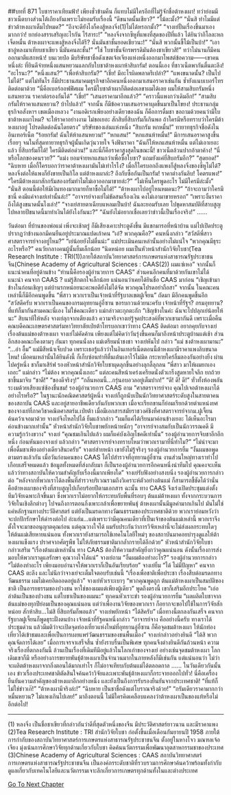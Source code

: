 ##บทที่ 871 ใบชาราคาเทียมฟ้า!
เพียงชั่วข้ามคืน ก็แทบไม่มีใครอีกที่ไม่รู้จักชื่อต้าหงเผา!
ทว่าย่อมมีชาวเน็ตบางส่วนโต้เถียงกันเพราะไม่ยอมรับเรื่องนี้
“ดีขนาดนั้นเชียว?”
“โม้ละมั้ง?”
“นั่นสิ ทำไมมีแต่ข่าวต้าหงเผาเต็มไปหมด?”
“ถึงจะดียังไงก็คงสู้หลงจิ่ง(1)ไม่ได้หรอกมั้ง?”
“จางเย่ปั้นเรื่องขึ้นมาเองมากกว่า! ยกย่องสรรเสริญอะไรกัน ไร้สาระ!”
“หลงจิ่งจากซีหูที่แพงที่สุดของปีที่แล้ว ได้ยินว่ากิโลละหกเจ็ดหมื่น ต้าหงเผาจะแพงสู้หลงจิ่งได้รึ? นั่นมันชาชั้นยอดเชียวนะ!”
“นั่นสิ พวกนั้นขี้โม้เป็นบ้า!”
“เอาชาอู่หลงมาเทียบชาเขียว นี่มันคนละชั้น!”
“ใช่ ใบชาชั้นจักรพรรดิมันต้องชาเขียวสิ!”
ทว่าไม่นานก็มีคนออกมาตีแสกหน้า!
บนเวยป๋อ มีบริษัทชาชื่อดังเขตเจ้อเจียงแห่งหนึ่งออกมาโพสต์ข้อความ——เขาคนหนึ่งล่ะ ที่ยินดีจ่ายหนึ่งแสนหยวนแลกกับใบชาต้าหงเผาห้าสิบกรัม!
ตอนนี้เอง ที่ชาวเน็ตพากันตื่นตะลึง!
“อะไรนะ?”
“หนึ่งแสน?”
“เพื่อห้าสิบกรัม?”
“เชี่ย! มีอะไรผิดพลาดรึเปล่า?”
“แพงขนาดนั้น? เป็นไปไม่ได้!”
แต่ไม่ทันไร ก็มีประธานสมาคมธุรกิจชาอีกคนหนึ่งออกมาเสนอราคาเช่นกัน ซ้ำยังแนบเบอร์โทรติดต่อมาด้วย “นี่คือเบอร์ออฟฟิศผม ใครมีใบชาต้าเผาก็ติดต่อเลขาผมได้เลย ผมให้สามสิบกรัมหนึ่งแสนหยวน ราคาต่อรองกันได้”
“เชี่ย!”
“เสนอราคามาอีกแล้ว?”
“คราวนี้แพงกว่าเดิมอีก!”
“สามสิบกรัมให้ราคาแสนหยวน? บ้าไปแล้ว!”
จากนั้น ก็มีข้อความเสนอราคาผุดขึ้นมาเป็นโขยง!
ประธานกลุ่มธุรกิจอสังหาฯ เขตเมืองหลวง “งานอดิเรกเพียงอย่างเดียวของฉัน ก็คือการดื่มชา ขอถามด้วยคนว่ามีใบชาต้าหงเผาไหม? จะให้ราคาอย่างงาม ไม่ขอเยอะ สักสิบยี่สิบกรัมก็เกินพอ ถ้าใครมีหรือทราบว่าใครมีต้าหงเผาอยู่ โปรดติดต่อฉันโดยตรง”
บริษัทของเล่นแห่งหนึ่ง “สิบกรัม หกหมื่น!”
ทายาทธุรกิจชื่อดังในอินเทอร์เน็ต “ร้อยกรัม! ฉันให้ห้าแสนหยวน!”
“หกแสน!”
“หกแสนห้าหมื่น!”
มีการเสนอราคาสูงขึ้นเรื่อยๆ
จนในที่สุดทายาทธุรกิจผู้นั้นเกิดวุ่นวายใจ จึงฟันราคา “ฉันก็ให้หกแสนห้าหมื่น แต่ไม่เอาเยอะแล้ว ยี่สิบกรัมก็ได้! ใครมีติดต่อด่วน!”
และนี่ก็คือราคาสูงสุดในขณะนี้!
ชาวเน็ตล้วนปากอ้าตาค้าง!
“นี่หรือโลกของคนรวย?”
“แม่ง ยอมจ่ายหกแสนกว่าเพื่อซื้อใบชา? แถมยังแค่ยี่สิบกรัมอีก?”
“สุดยอด!”
“ฉิบหาย เมื่อกี้ใครบอกว่าราคาต้าหงเผามันไม่เท่าไรไง? เมื่อกี้ใครบอกถึงแพงก็สู้หลงจิ่งของซีหูไม่ได้? หลงจิ่งต่อให้แพงก็ยังขายเป็นกิโล แต่ต้าหงเผาล่ะ? ถึงกับซื้อกันเป็นกรัม! ราคาต่างกันลิบ! โคตรแพง!”
“ใครมีต้าหงเผาสักกรัมสองกรัมทำไมไม่เอาออกมาขายล่ะ?”
“ไม่เห็นใครพูดอะไร ไม่มีใครมีล่ะมั้ง”
“นั่นสิ ตอนนี้ต่อให้มีเงินทองมากมายก็หาซื้อไม่ได้!”
“ต้าหงเผาไปอยู่ไหนหมดนะ?”
“ถ้าจะถามว่าใครมีชานี่ คงมีแค่จางเย่เท่านั้นล่ะ!”
“อาจารย์จางเย่ไม่ขัดสนเรื่องเงิน คงไม่เอามาขายหรอก”
“เพราะงั้นราคาถึงได้สูงขนาดนั้นไงเล่า!”
“จางเย่สายตาเฉียบแหลมเป็นบ้า! ฉันละยอมรับเลย ไปขุดหาสมบัติที่สาบสูญไปหลายปีขนาดนี้มาทำเงินได้ยังไงกันนะ?”
“ฉันยังไม่อยากเชื่อเลยว่าข่าวนี้เป็นเรื่องจริง!”
……


วันต่อมา
ที่บ้านของพ่อแม่
เพิ่งจะเช้าตรู่ ก็มีเสียงเคาะประตูดังขึ้น มีแขกมารอที่หน้าบ้าน
แม่ไปเปิดประตู ปรากฏว่าข้างนอกมีคนยืนอยู่ประมาณแปดเก้าคน “เอ๋? พวกคุณคือ?”
คนหนึ่งกล่าว “สวัสดีพี่สาว ศาสตราจารย์จางอยู่ไหม?”
“เย่น้อยยังไม่ตื่นน่ะ” แม่ประเมินคนเหล่านั้นอย่างไม่แน่ใจ “พวกคุณมีธุระอะไรหรือ?”
คนวัยกลางคนผู้นั้นยิ้มเล็กน้อย “นิดหน่อย ผมเป็นหัวหน้าสำนักวิจัยใบชา(Tea Research Institute : TRI(1))ภายใต้สถาบันวิทยาศาสตร์การเกษตรแห่งสาธารณรัฐประชาชนจีน(Chinese Academy of Agricultural Sciences : CAAS(2)) ผมแซ่เหอ” จากนั้นก็แนะนำคนที่อยู่ด้านข้าง “ท่านนี้คือรองผู้อำนวยการ CAAS” ส่วนคนอีกคนที่มาด้วยกันเขาไม่ได้แนะนำ
คนจาก CAAS ?
แม่รู้สึกตกใจเล็กน้อย แน่นอนว่าเคยได้ยินชื่อ CAAS มาก่อน “เชิญเข้ามาข้างในก่อนเชิญๆ แต่บ้านรกหน่อยนะคะพอดียังไม่ได้จัด พวกคุณโปรดอย่าถือสา”
จากนั้น ในคณะคนเหล่านี้ก็มีอีกคนพูดขึ้น “พี่สาว พวกเราเป็นเจ้าหน้าที่รัฐบาลเขตฝูเจี้ยน”
ถัดมา มีอีกคนพูดขึ้นอีก “สวัสดีครับ พวกเราเป็นคนของกรมอุทยานอู่อี๋ซาน ขอรบกวนด้วยนะครับ
เจ้าหน้าที่รัฐฯ?
กรมอุทยาน?
ที่แท้ก็มากันสามคณะนี่เอง ไม่ใช่คณะเดียว
แม่กล่าวตะกุกตะกัก “เชิญข้างในค่ะ ฉันจะไปปลุกเย่น้อยให้นะ”
สิบนาทีให้หลัง
จางเย่ลุกจากเตียงแล้ว ความจริงจางเย่รู้จุดประสงค์ที่พวกเขามากันดี เพราะเมื่อคืน คณบดีคณะเกษตรศาสตร์มหาวิทยาลัยเป่ยต้าโทรบอกเขาว่าทาง CAAS ติดต่อมา อยากคุยกับจางเย่เรื่องต้นแม่ของต้าหงเผา จางเย่ไม่คัดค้าน เพียงแต่ไม่คิดว่าวันรุ่งขึ้นคนก็มาถึงหน้าประตูบ้านแต่เช้า ส่วนอีกสองคณะก็คงตามๆ กันมา
ทุกคนนั่งลง แม่เตรียมน้ำชงชา
จางเย่หันไป กล่าว “แม่ ชงต้าหงเผามานะ”
“...อ่า อื้ม” แม่มีสีหน้าเจ็บปวด เพราะเธอรู้แล้วว่าในอินเทอร์เน็ตตอนนี้ต้าหงเผามีราคาแพงลิบขนาดไหน!
เมื่อคนเหล่านั้นได้ยินดังนี้ ก็เก็บซ่อนท่าทีตื่นเต้นเอาไว้ไม่มิด กระหายใคร่ลิ้มลองกันอย่างยิ่ง
ผ่านไปครู่หนึ่ง ชาก็มาเสิร์ฟ
รองหัวหน้าสำนักวิจัยใบชาผุดลุกขึ้นอย่างลุกลี้ลุกลน “พี่สาว มาให้ผมยกเองเถอะ”
แม่กล่าว “ไม่ต้อง พวกคุณนั่งเถอะ”
แต่ละคนสีหน้าเคร่งเครียดนั่งตัวเกร็งสูดหายใจลึก ยกถ้วยชาขึ้นมาจิบ
“ชาดี!”
“ของดีจริงๆ!”
“กลิ่นหอมนี้...กรุ่นอบอวลอยู่เต็มปาก!”
“ดี! ดี! ดี!”
ทั่วทั้งห้องพลันระงมด้วยเสียงแซ่ซ้องชื่นชม!
รองผู้อำนวยการ CAAS ถาม “ศาสตราจารย์จาง คุณไปเจอต้าหงเผาได้อย่างไรหรือ?” ในฐานะนักคณิตศาสตร์ผู้หนึ่ง จางเย่ก็ถูกนับเป็นนักวิทยาศาสตร์ระดับสูงในสายตาคนของสถาบัน CAAS และอยู่สายอาชีพเดียวกันกับพวกเขา เมื่อจะเรียกขานก็ย่อมเรียกด้วยตำแหน่งยศของจางเย่ที่ภาควิชาคณิตศาสตร์ม.เป่ยต้า
เมื่อมีเอกสารสมัยราชวงศ์ชิงที่ศาสตราจารย์จากม.ฝูเจี้ยนค้นคว้าเจอมาด้วย จางเย่จึงไหลไปได้ ยิ้มแล้วกล่าว “ผมก็แค่ได้เรียนมาค่อนข้างเยอะ ได้เห็นอะไรมาค่อนข้างมากเท่านั้น”
หัวหน้าสำนักวิจัยใบชาพยักหน้าหนักๆ “อาจารย์จางสมกับเป็นนักวรรณคดี มีความรู้กว้างขวาง”
จางเย่ “คุณชมเกินไปแล้ว ผมก็แค่บังเอิญโชคดีเท่านั้น”
รองผู้อำนวยการจิบชาอีกอึกหนึ่ง ก่อนหันมองจางเย่ แล้วกล่าว “ศาสตราจารย์จางทราบไหมว่าพวกเรามาที่นี่ทำไม?”
“ไม่น่าจะมาเพื่อดื่มชาเพียงอย่างเดียวสินะครับ” จางเย่ส่ายหน้า เขายังไม่รู้จริงๆ
รองผู้อำนวยการยิ้ม “งั้นผมขอพูดตามตรงแล้วกัน เมื่อวันก่อนคนของ CAAS ได้ไปสำรวจที่อุทยานอู่อี๋ซาน งานส่วนใหญ่ทางเราทำไปเกือบเสร็จหมดแล้ว ข้อมูลทั้งหมดที่ส่งกลับมา ก็เป็นรองผู้อำนวยการอีกคนหนึ่งนำทีมไป คุณคงจะเห็นแล้วว่าทางสถาบันให้ความสำคัญกับเรื่องนี้มากเพียงใด”
จางเย่รับฟังอย่างสงบนิ่ง
รองผู้อำนวยการกล่าวต่อ “หลังจากที่พวกเราได้ลงพื้นที่สำรวจบริเวณรวมถึงวิเคราะห์ตัวอย่างต้นแม่ ก็สามารถชี้ชัดได้ว่านั่นคือต้าหงเผาของจริงที่สาบสูญไปเกือบร้อยปีตามเอกสาร ฉะนั้น ทาง CAAS จึงเร่งเปิดประชุมแต่งตั้งทีมวิจัยเฉพาะกิจขึ้นมา ซึ่งพวกเราไม่อยากให้กระทบกับพื้นที่รอบๆ ต้นแม่ต้าหงเผา ทั้งจากกระบวนการวิจัยในเชิงลึกต่างๆ ไปจนถึงการตอนกิ่งเพาะกล้าเพื่อขยายพันธุ์ ต้าหงเผานั้นมีมูลค่ามากเกินไป มันไม่ใช่แค่หลักฐานทางประวัติศาสตร์ แต่ยังเป็นมรดกทางวัฒนธรรมของประเทศชาติด้วย พวกเราย่อมหวังว่าจะปกปักรักษาให้ดำรงต่อไป อ่ะแฮ่ม...แต่เพราะว่ามีคุณคนเดียวที่เป็นเจ้าของต้นแม่เหล่านี้ พวกเราจึงตั้งใจจะมาขออนุญาตคุณก่อน แต่คุณวางใจได้ ผมรับประกันว่าการวิจัยเหล่านี้จะไม่ส่งผลกระทบใดๆ ให้ต้นแม่เสียหายแน่นอน ทั้งพวกเรายังสามารถใช้เทคโนโลยีใหม่ๆ ของสถาบันมาคอยบำรุงดูแลให้ต้าหงเผาแข็งแรง ปราศจากศัตรูพืช ไม่ให้ภัยธรรมชาติมากล้ำกรายได้อีกด้วย”
หัวหน้าสำนักวิจัยใบชากล่าวเสริม “เรื่องต้นแม่เหล่านั้น ทาง CAAS ต้องให้ความสำคัญยิ่งกว่าคุณแน่นอน ดังนั้นเรื่องการส่งมอบให้พวกเราดูแลรักษา คุณวางใจได้แน่”
จางเย่ถาม “งั้นผมต้องทำอะไร?”
รองผู้อำนวยการกล่าว “ไม่ต้องทำอะไร เพียงมอบอำนาจให้พวกเราก็เป็นอันเรียบร้อย”
จางเย่ยิ้ม “ได้ ไม่มีปัญหา”
คนจาก CAAS ตะลึง และไม่นึกว่าจางเย่จะเต็มใจตอบรับเช่นนี้
“เรื่องเพื่อชาติเพื่อประชา เรื่องสืบต่อมรดกทางวัฒนธรรม ผมไม่เคยอิดออดอยู่แล้ว” จางเย่หัวเราะเบาๆ “พวกคุณพูดถูก ต้นแม่ต้าหงเผาเป็นสมบัติของชาติ เป็นอารยธรรมของปวงชน หาใช่ของผมแต่เพียงผู้เดียว” พูดถึงตรงนี้ เขาก็เสริมอีกประโยค “เอ่อ ลำต้นเป็นของปวงชน แต่ใบชาเป็นของผมนะ”
ทุกคนหัวเราะขำ
รองผู้อำนวยการยิ้ม “ผลผลิตใบชาจากต้นแม่ของทุกปีย่อมเป็นของคุณแน่นอน แต่ว่าเพื่องานวิจัยของพวกเรา ก็อยากจะขอไปใช้ในการวิจัยสักหน่อย สักห้าสิบ...ไม่สิ ยี่สิบกรัมก็พอแล้ว”
จางเย่พยักหน้า “ได้สิครับ”
เมื่อทางนี้ตกลงกันเสร็จ คนจากรัฐบาลฝูเจี้ยนก็พูดธุระฝั่งตนบ้าง
เจ้าหน้าที่รัฐคนหนึ่งกล่าว “อาจารย์จาง คืออย่างนี้ครับ ทางเราได้ประชุมด่วน แล้วมีมติว่าจะเปิดจุดท่องเที่ยวแห่งใหม่ที่อุทยานอู่อี๋ซาน ก็คือจุดชมต้าหงเผา ให้นักท่องเที่ยวได้เข้าชมและเพื่อเป็นการเผยแพร่วัฒนธรรมของชนพื้นเมือง”
จางเย่กล่าวอย่างยินดี “ได้สิ พวกคุณจัดการได้เลย”
เมื่อการเจรจาเสร็จสิ้น ซ้ำยังราบรื่นเป็นพิเศษ ทุกคนจึงต่างยินดีกันถ้วนหน้า
ความจริงเรื่องที่ตกลงกันนี้ ล้วนเป็นเรื่องที่เดิมทีมีอยู่แล้วในโลกเก่าของจางเย่ อย่างเช่นจุดชมต้าหงเผา โลกเดิมเขาก็มี หรืออย่างการขยายพันธุ์ต้าหงเผาเป็นจำนวนมากในภายหลังก็มีเช่นกัน แต่แน่นอนว่า ไม่ว่าจะผลิตต้าหงเผาจากกิ่งตอนได้มากเท่าไร ก็ไม่อาจเทียบกับต้นแม่ได้ตลอดกาล
……
ในวันเดียวกันนั้นเอง
ข่าวเรื่องประเทศชาติตัดสินใจค้นคว้าวิจัยและเพาะพันธุ์ต้าหงเผาก็กระจายออกไปทั่ว!
นี่คือเครื่องยืนยันความสำคัญของต้าหงเผาอีกอย่างหนึ่ง และยังเป็นถึงการรับรองยืนยันจากประเทศชาติ!
“ที่แท้ก็ไม่ใช่ข่าวเก๊!”
“ต้าหงเผามีจริงล่ะ!”
“ฉิบหาย เป็นชาชื่อดังแต่โบราณจริงด้วย!”
“กรัมเดียวราคามากกว่าหมื่นหยวน? ไม่แพงเกินไปเลย!”
มาถึงตอนนี้ ไม่มีใครคิดเคลือบแคลงว่าต้าหงเผาเป็นของแท้หรือไม่อีกต่อไป!
*************
(1) หลงจิ่ง เป็นชื่อชาเขียวที่กล่าวกันว่าดีที่สุดตัวหนึ่งของจีน มีประวัติศาสตร์ยาวนาน และมีราคาแพง
(2)Tea Research Institute : TRI สำนักวิจัยใบชา ก่อตั้งขึ้นเมื่อเดือนกันยายนปี 1958 ภายใต้การกำกับของสถาบันวิทยาศาสตร์การเกษตรแห่งสาธารณรัฐประชาชนจีน ตั้งอยู่ในหางโจว มณฑลเจ้อเจียง มุ่งเน้นการศึกษาวิจัยทุกด้านเกี่ยวกับใบชา คิดค้นนวัตกรรมเพื่อพัฒนาอุตสาหกรรมชาของประเทศ
(3)Chinese Academy of Agricultural Sciences : CAAS สถาบันวิทยาศาสตร์การเกษตรแห่งสาธารณรัฐประชาชนจีน เป็นองค์กรระดับชาติที่รวบรวมการศึกษาค้นคว้าพร้อมทั้งกำกับดูแลเกี่ยวกับเทคโนโลยีและนวัตกรรมเจาะลึกเกี่ยวการเกษตรทุกด้านทั้งในและต่างประเทศ




[Go To Next Chapter]( ./69.md)